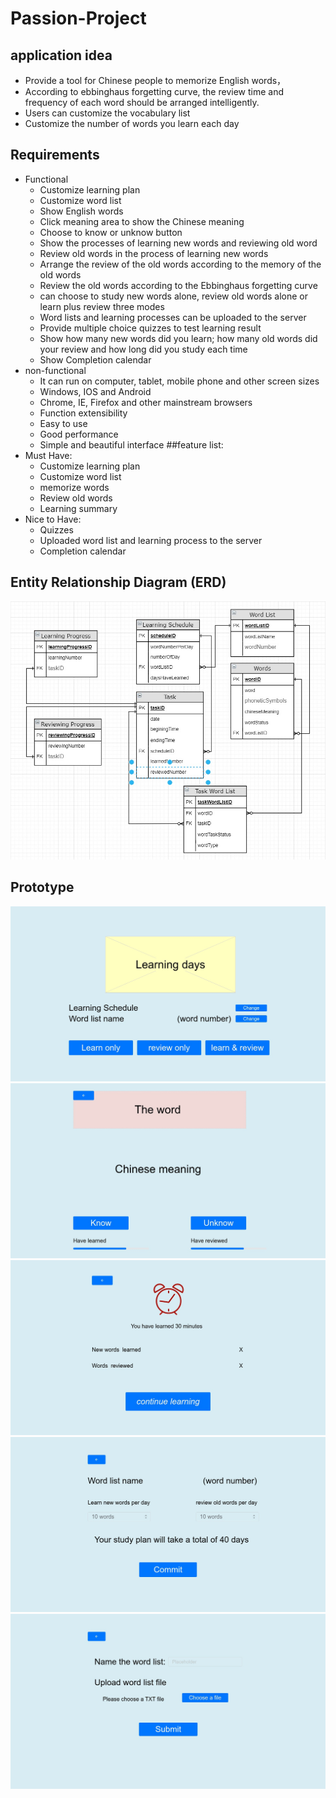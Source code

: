 ﻿# Passion-Project
## application idea
* Provide a tool for Chinese people to memorize English words，
* According to ebbinghaus forgetting curve, the review time and frequency of each word should be arranged intelligently.
* Users can customize the vocabulary list
* Customize the number of words you learn each day
## Requirements
* Functional
  * Customize learning plan
  * Customize word list
  * Show English words 
  * Click meaning area to show the Chinese meaning
  * Choose to know or unknow button
  * Show the processes of learning new words and reviewing old word
  * Review old words in the process of learning new words
  * Arrange the review of the old words according to the memory of the old words
  * Review the old words according to the Ebbinghaus forgetting curve
  * can choose to study new words alone, review old words alone or learn plus review three modes
  * Word lists and learning processes can be uploaded to the server
  * Provide multiple choice quizzes to test learning result
  * Show how many new words did you learn; how many old words did your review and how long did you study each time
  * Show Completion calendar
* non-functional
  * It can run on computer, tablet, mobile phone and other screen sizes
  * Windows, IOS and Android
  * Chrome, IE, Firefox and other mainstream browsers
  * Function extensibility
  * Easy to use
  * Good performance
  * Simple and beautiful interface
##feature list:
* Must Have:
  * Customize learning plan
  * Customize word list
  * memorize words
  * Review old words
  * Learning summary
* Nice to Have:
  * Quizzes
  * Uploaded word list and learning process to the server
  * Completion calendar
## Entity Relationship Diagram (ERD)
![](https://github.com/mingwang168/Passion-Project/raw/master/PassionProject2.JPG) 
## Prototype
![](https://github.com/mingwang168/Passion-Project/raw/master/1-Screen.jpg) 
![](https://github.com/mingwang168/Passion-Project/raw/master/2-Screen.jpg) 
![](https://github.com/mingwang168/Passion-Project/raw/master/3-Screen.jpg) 
![](https://github.com/mingwang168/Passion-Project/raw/master/4-Screen.jpg) 
![](https://github.com/mingwang168/Passion-Project/raw/master/5-Screen.jpg) 
